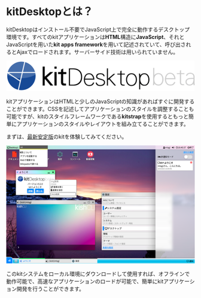 # kitDesktopとは？

kitDesktopはインストール不要でJavaScript上で完全に動作するデスクトップ環境です。すべてのkitアプリケーションは**HTML**構造に**JavaScript**、それとJavaScriptを用いた**kit apps framework**を用いて記述されていて、呼び出されるとAjaxでロードされます。サーバーサイド技術は用いられていません。

![kitDesktop](images/logo.png)

kitアプリケーションはHTMLと少しのJavaScriptの知識があればすぐに開発することができます。CSSを記述してアプリケーションのスタイルを調整することも可能ですが、kitのスタイルフレームワークである**kitstrap**を使用するともっと簡単にアプリケーションのスタイルやレイアウトを組み立てることができます。

まずは、[最新安定版](http://kitit.ml/)のkitを体験してみてください。

![kitDesktop](images/desktop.png)

このkitシステムをローカル環境にダウンロードして使用すれば、オフラインで動作可能で、高速なアプリケーションのロードが可能で、簡単にkitアプリケーション開発を行うことができます。